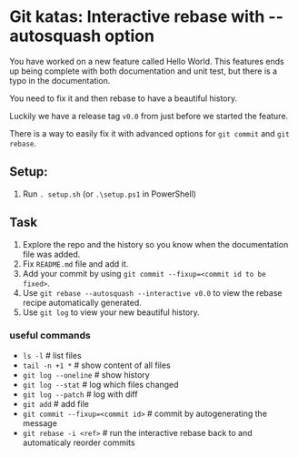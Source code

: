 # Git katas: Interactive rebase with --autosquash option
You have worked on a new feature called Hello World.
This features ends up being complete with both documentation and unit test, but there is a typo in the documentation.

You need to fix it and then rebase to have a beautiful history.

Luckily we have a release tag `v0.0` from just before we started the feature.

There is a way to easily fix it with advanced options for `git commit` and `git rebase`.

## Setup:

1. Run `. setup.sh` (or `.\setup.ps1` in PowerShell)

## Task

1. Explore the repo and the history so you know when the documentation file was added.
2. Fix `README.md` file and add it.
3. Add your commit by using `git commit --fixup=<commit id to be fixed>`.
4. Use `git rebase --autosquash --interactive v0.0` to view the rebase recipe automatically generated.
5. Use `git log` to view your new beautiful history.

### useful commands

- `ls -l`                           # list files
- `tail -n +1 *`                    # show content of all files
- `git log --oneline`               # show history
- `git log --stat`                  # log which files changed
- `git log --patch`                 # log with diff
- `git add`                         # add file
- `git commit --fixup=<commit id>`  # commit by autogenerating the message
- `git rebase -i <ref>`             # run the interactive rebase back to <ref> and automaticaly reorder commits
